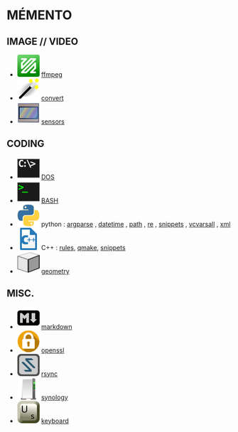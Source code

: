 # MÉMENTO

## IMAGE // VIDEO
- ![](image/icon_ffmpeg.svg "FFMPEG" ) [ffmpeg](image/ffmpeg.md)
- ![](image/icon_magick.svg "FFMPEG" ) [convert](image/convert.md)
- ![](image/icon_sensor.svg "SENSOR") [sensors](image/sensors.md)

## CODING
- ![](coding/batch/icon_dos.svg "DOS") [DOS](coding/batch/dos.md)
- ![](coding/batch/icon_bash.svg "BASH") [BASH](coding/batch/bash.md)
- ![](coding/python/icon_python.svg "PYTHON") python :  [argparse](coding/python/argparse.md) ,  [datetime](coding/python/datetime.md) ,  [path](coding/python/path.md) ,  [re](coding/python/re.md) ,  [snippets](coding/python/snippets.md) , [vcvarsall](coding/python/vcvarsall.md) , [xml](coding/python/xml.md)
- ![](coding/cpp/icon_cpp.svg "PYTHON") C++ : [rules](coding/cpp/rules.md), [qmake](coding/cpp/qmake.md), [snippets](coding/cpp/snippets.md)
- ![](math/icon_geometry.svg "geometry") [geometry](math/geometry.md)

## MISC.
- ![](misc/icon_markdown.svg "Markdown") [markdown](misc/markdown.md)
- ![](misc/icon_openssl.svg "OPENSSL") [openssl](openssl.md)
- ![](misc/icon_rsync.svg "Rsync") [rsync](misc/rsync.md)
- ![](misc/icon_synology.svg "Synology") [synology](misc/synology.md)
- ![](misc/icon_key.svg "keyboard") [keyboard](misc/us_keyboard.md)
